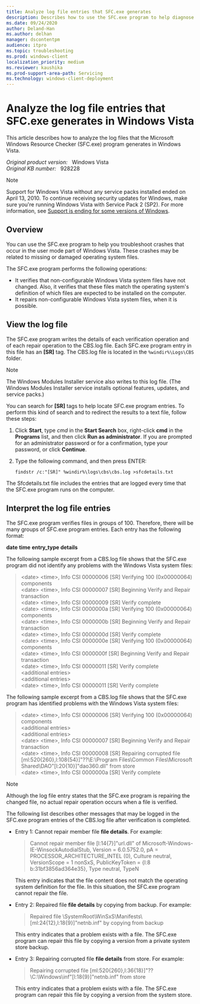 ```yaml
---
title: Analyze log file entries that SFC.exe generates
description: Describes how to use the SFC.exe program to help diagnose problems that are caused by missing or damaged operating system files.
ms.date: 09/24/2020
author: Deland-Han
ms.author: delhan
manager: dscontentpm
audience: itpro
ms.topic: troubleshooting
ms.prod: windows-client
localization_priority: medium
ms.reviewer: kaushika
ms.prod-support-area-path: Servicing
ms.technology: windows-client-deployment
---
```

# Analyze the log file entries that SFC.exe generates in Windows Vista

This article describes how to analyze the log files that the Microsoft Windows Resource Checker (SFC.exe) program generates in Windows Vista.

_Original product version:_ &nbsp; Windows Vista  
_Original KB number:_ &nbsp; 928228

> [!NOTE]
> Support for Windows Vista without any service packs installed ended on April 13, 2010. To continue receiving security updates for Windows, make sure you're running Windows Vista with Service Pack 2 (SP2). For more information, see [Support is ending for some versions of Windows](https://support.microsoft.com/help/14223/windows-xp-end-of-support).

## Overview

You can use the SFC.exe program to help you troubleshoot crashes that occur in the user mode part of Windows Vista. These crashes may be related to missing or damaged operating system files.

The SFC.exe program performs the following operations:

- It verifies that non-configurable Windows Vista system files have not changed. Also, it verifies that these files match the operating system's definition of which files are expected to be installed on the computer.
- It repairs non-configurable Windows Vista system files, when it is possible.

## View the log file

The SFC.exe program writes the details of each verification operation and of each repair operation to the CBS.log file. Each SFC.exe program entry in this file has an **[SR]** tag. The CBS.log file is located in the `%windir%\Logs\CBS` folder.

> [!NOTE]
> The Windows Modules Installer service also writes to this log file. (The Windows Modules Installer service installs optional features, updates, and service packs.)

You can search for **[SR]** tags to help locate SFC.exe program entries. To perform this kind of search and to redirect the results to a text file, follow these steps:

1. Click **Start**, type *cmd* in the **Start Search** box, right-click **cmd** in the **Programs** list, and then click **Run as administrator**.
    If you are prompted for an administrator password or for a confirmation, type your password, or click **Continue**.
2. Type the following command, and then press ENTER:

    ```console
    findstr /c:"[SR]" %windir%\logs\cbs\cbs.log >sfcdetails.txt
    ```

The Sfcdetails.txt file includes the entries that are logged every time that the SFC.exe program runs on the computer.

## Interpret the log file entries

The SFC.exe program verifies files in groups of 100. Therefore, there will be many groups of SFC.exe program entries. Each entry has the following format:

**date** **time** **entry_type details**

The following sample excerpt from a CBS.log file shows that the SFC.exe program did not identify any problems with the Windows Vista system files:

> \<date> \<time>, Info CSI 00000006 [SR] Verifying 100 (0x00000064) components  
\<date> \<time>, Info CSI 00000007 [SR] Beginning Verify and Repair transaction  
\<date> \<time>, Info CSI 00000009 [SR] Verify complete  
\<date> \<time>, Info CSI 0000000a [SR] Verifying 100 (0x00000064) components  
\<date> \<time>, Info CSI 0000000b [SR] Beginning Verify and Repair transaction  
\<date> \<time>, Info CSI 0000000d [SR] Verify complete  
\<date> \<time>, Info CSI 0000000e [SR] Verifying 100 (0x00000064) components  
\<date> \<time>, Info CSI 0000000f [SR] Beginning Verify and Repair transaction  
\<date> \<time>, Info CSI 00000011 [SR] Verify complete  
\<additional entries>  
\<additional entries>  
\<date> \<time>, Info CSI 00000011 [SR] Verify complete

The following sample excerpt from a CBS.log file shows that the SFC.exe program has identified problems with the Windows Vista system files:

> \<date> \<time>, Info CSI 00000006 [SR] Verifying 100 (0x00000064) components  
\<additional entries>  
\<additional entries>  
\<date> \<time>, Info CSI 00000007 [SR] Beginning Verify and Repair transaction  
\<date> \<time>, Info CSI 00000008 [SR] Repairing corrupted file [ml:520{260},l:108{54}]"\??\E:\Program Files\Common Files\Microsoft Shared\DAO"\[l:20{10}]"dao360.dll" from store  
\<date> \<time>, Info CSI 0000000a [SR] Verify complete

> [!NOTE]
> Although the log file entry states that the SFC.exe program is repairing the changed file, no actual repair operation occurs when a file is verified.

The following list describes other messages that may be logged in the SFC.exe program entries of the CBS.log file after verification is completed.

- Entry 1: Cannot repair member file **file details**. For example:

    > Cannot repair member file [l:14{7}]"url.dll" of Microsoft-Windows-IE-WinsockAutodialStub, Version = 6.0.5752.0, pA = PROCESSOR_ARCHITECTURE_INTEL (0), Culture neutral, VersionScope = 1 nonSxS, PublicKeyToken = {l:8 b:31bf3856ad364e35}, Type neutral, TypeN

    This entry indicates that the file content does not match the operating system definition for the file. In this situation, the SFC.exe program cannot repair the file.

- Entry 2: Repaired file **file details** by copying from backup. For example:

    > Repaired file \SystemRoot\WinSxS\Manifests\\[ml:24{12},l:18{9}]"netnb.inf" by copying from backup

    This entry indicates that a problem exists with a file. The SFC.exe program can repair this file by copying a version from a private system store backup.

- Entry 3: Repairing corrupted file **file details** from store. For example:

    > Repairing corrupted file [ml:520{260},l:36{18}]"\??\C:\Windows\inf"\[l:18{9}]"netnb.inf" from store

    This entry indicates that a problem exists with a file. The SFC.exe program can repair this file by copying a version from the system store.
